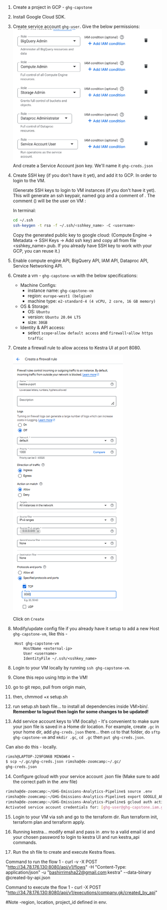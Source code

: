 1. Create a project in GCP - `ghg-capstone` 
2. Install Google Cloud SDK.
3. Create service account `ghg-user`. Give the below permissions:
    ![alt text](../images/permissions.png)
   And create a Service Account json key. We'll name it `ghg-creds.json`

4. Create SSH key (if you don't have it yet), and add it to GCP. In order to login to the VM.

    (Generate SSH keys to login to VM instances (if you don't have it yet). This will generate an ssh keypair, named gcp and a comment of <username>. The comment (<username>) will be the user on VM :

    In terminal:

    ```bash
    cd ~/.ssh
    ssh-keygen -t rsa -f ~/.ssh/<sshkey_name> -C <username>
    ```

    Copy the generated public key to google cloud: (Compute Engine -> Metadata -> SSH Keys -> Add ssh key) and copy all from file <sshkey_name>.pub. If you already have SSH key to work with your GCP, you can reuse it.)

5. Enable compute engine API, BigQuery API, IAM API, Dataproc API,  Service Networking API. 
6. Create a vm - `ghg-capstone-vm` with the below specifications:
    - Machine Configs: 
        - instance name: `ghg-capstone-vm`
        - region: `europe-west1 (belgium)`
        - machine type: `e2-standard-4 (4 vCPU, 2 core, 16 GB memory)`
    - OS & Storage:
        - OS: `Ubuntu`
        - version: `Ubuntu 20.04 LTS`
        - size: `30GB`
    - Identity & API access:
        - select `scope`-`allow default access` and `firewall`-`allow https traffic`

7. Create a firewall rule to allow access to Kestra UI at port 8080. 

    ![alt text](../images/firewall_rule.png)

    Click on `Create`

7. Modify/update config file if you already have it setup to add a new Host `ghg-capstone-vm`, like this - 
```
    Host ghg-capstone-vm 
        HostName <external-ip>
        User <username> 
        IdentityFile ~/.ssh/<sshkey_name>
```
8. Login to your VM locally by running `ssh ghg-capstone-vm`. 
9. Clone this repo using http in the VM!

10. go to git repo, pull from origin main, 
11. then, chmmod +x setup.sh 
12. run setup.sh bash file... to install all dependencies inside VM>bin/. **Remember to logout then login for some changes to be updated!**


13. Add service account keys to VM (locally) - It's convenient to make sure your json file is saved in a Home dir location.
For example, create `.gc` in your home dir, add `ghg-creds.json` there...  then `cd` to that folder, do `sftp ghg-capstone-vm` and `mkdir .gc`, `cd .gc` then `put ghg-creds.json`.  

Can also do this - locally. 
```bash
rimsh@LAPTOP-J29FGN6B MINGW64 ~
$ scp ~/.gc/ghg-creds.json rimsha@de-zoomcamp:~/.gc/
ghg-creds.json                                                                            100% 2346    72.6KB/s   00:00
```

14. Configure gcloud with your service account .json file (Make sure to add the correct path in the .env file)
```bash
rimsha@de-zoomcamp:~/GHG-Emissions-Analytics-Pipeline$ source .env
rimsha@de-zoomcamp:~/GHG-Emissions-Analytics-Pipeline$ export GOOGLE_APPLICATION_CREDENTIALS=$KEY_FILE_PATH
rimsha@de-zoomcamp:~/GHG-Emissions-Analytics-Pipeline$ gcloud auth activate-service-account --key-file=$KEY_FILE_PATH
Activated service account credentials for: [ghg-user@ghg-capstone.iam.gserviceaccount.com]
```

15. Login to your VM via ssh and go to the terraform dir. Run terraform init, terraform plan and terraform apply. 


16. Running kestra... modify email and pass in .env to a valid email id and your chosen password to login to kestra UI and run kestra_api commands. 

17. Run the sh file to create and execute Kestra flows. 

Command to run the flow 1 - curl -v -X POST "http://34.78.176.130:8080/api/v1/flows" -H "Content-Type: application/json" -u "bashirrimsha22@gmail.com:kestra" --data-binary @created-by-api.json

Command to execute the flow 1 - curl -X POST "http://34.78.176.130:8080/api/v1/executions/company.gk/created_by_api" 


#Note -region, location, project_id defined in env. 